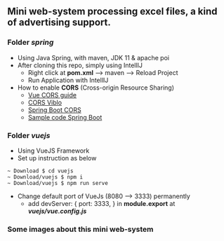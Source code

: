 ## Mini web-system processing excel files, a kind of advertising support.

### Folder *spring*
- Using Java Spring, with maven, JDK 11 & apache poi
- After cloning this repo, simply using IntellIJ 
    - Right click at **pom.xml** --> maven --> Reload Project
    - Run Application with IntellIJ
- How to enable **CORS** (Cross-origin Resource Sharing) 
    - [Vue CORS guide](https://www.stackhawk.com/blog/vue-cors-guide-what-it-is-and-how-to-enable-it/) 
    - [CORS Viblo](https://viblo.asia/p/tim-hieu-ve-cross-origin-resource-sharing-cors-Az45bGWqKxY)
    - [Spring Boot CORS](https://hocspringboot.net/2020/12/25/cors-la-gi/)
    - [Sample code Spring Boot](https://github.com/spring-guides/gs-rest-service-cors/blob/main/complete/src/main/java/com/example/restservicecors/RestServiceCorsApplication.java)

### Folder *vuejs*
- Using VueJS Framework
- Set up instruction as below
```
~ Download $ cd vuejs
~ Download/vuejs $ npm i
~ Download/vuejs $ npm run serve
```
- Change default port of VueJs (8080 --> 3333) permanently
    - add devServer: { port: 3333, } in **module.export** at ***vuejs/vue.config.js***
### Some images about this mini web-system

